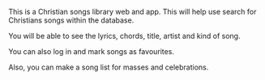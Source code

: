 This is a Christian songs library web and app. This will help use search for Christians songs within the database.

You will be able to see the lyrics, chords, title, artist and kind of song.

You can also log in and mark songs as favourites.

Also, you can make a song list for masses and celebrations.
